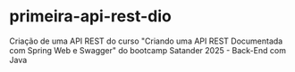 # primeira-api-rest-dio
Criação de uma API REST do curso "Criando uma API REST Documentada com Spring Web e Swagger" do bootcamp Satander 2025 - Back-End com Java
